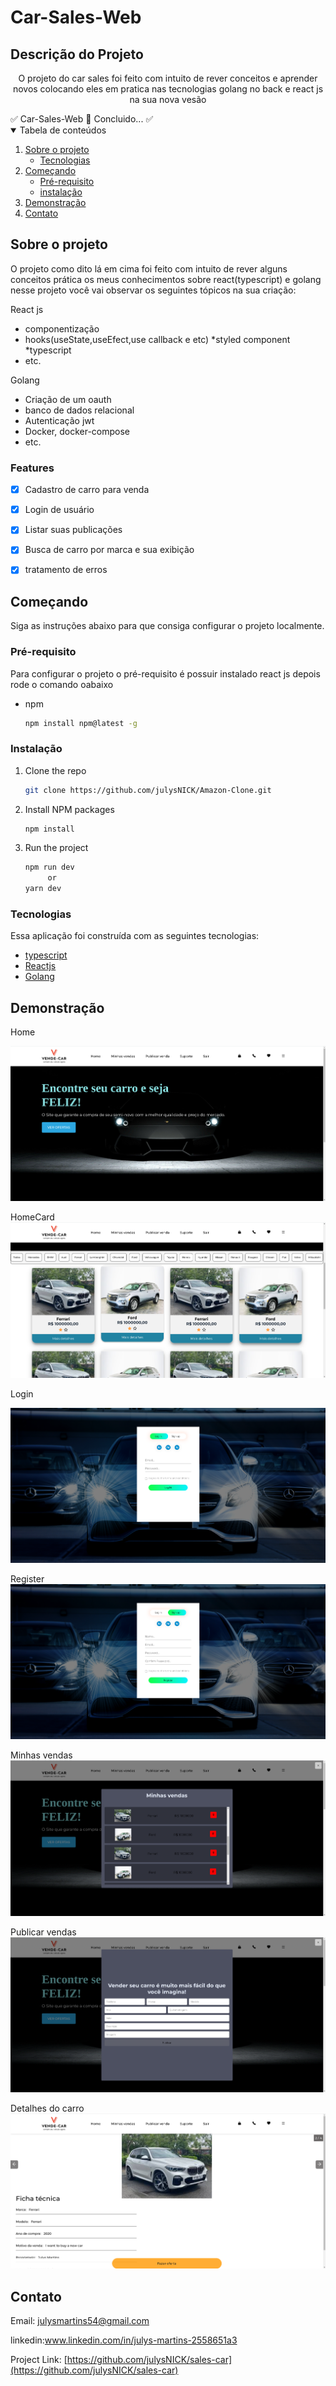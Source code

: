# Car-Sales-Web
## Descrição do Projeto

<p align="center">O projeto do car sales foi feito com intuito de rever conceitos e aprender novos colocando eles em pratica nas tecnologias golang no back e react js na sua nova vesão</p
 <h4 align="center">
	✅  Car-Sales-Web 🚀 Concluido...  ✅
 </h4>

 <!-- TABLE OF CONTENTS -->
<details open="open">
  <summary>Tabela de conteúdos</summary>
  <ol>
    <li>
      <a href="#Sobre-o-projeto">Sobre o projeto</a>
      <ul>
        <li><a href="#Tecnologias">Tecnologias</a></li>
      </ul>
    </li>
    <li>
      <a href="#Começando">Começando</a>
      <ul>
        <li><a href="#Pré-requisito">Pré-requisito</a></li>
        <li><a href="#Instalação">instalação</a></li>
      </ul>
    </li>
    <li><a href="#Demonstração">Demonstração</a></li>
    <li><a href="#Contato">Contato</a></li>
  </ol>
</details>

## Sobre o projeto

O projeto como dito lá em cima foi feito com intuito de rever alguns conceitos prática os meus conhecimentos sobre react(typescript) e golang nesse projeto você vai observar os seguintes tópicos na sua criação:

React js

* componentização
* hooks(useState,useEfect,use callback e etc)
*styled component
*typescript
* etc.

Golang

* Criação de um oauth
* banco de dados relacional
* Autenticação jwt
* Docker, docker-compose
* etc.

 ###  Features

- [x] Cadastro de carro para venda

- [x] Login de usuário

- [x] Listar suas publicações

- [x] Busca de carro por marca e sua exibição

- [x] tratamento de erros



## Começando

  Siga as instruções abaixo para que consiga configurar o projeto localmente.

### Pré-requisito

Para configurar o projeto o pré-requisito é possuir instalado react js depois rode o comando oabaixo
* npm
  ```sh
  npm install npm@latest -g
  ```

###  Instalação

1. Clone the repo
   ```sh
   git clone https://github.com/julysNICK/Amazon-Clone.git
   ```
2. Install NPM packages
   ```sh
   npm install
   ```

3. Run the project
   ```sh
   npm run dev
        or
   yarn dev
   ```



### Tecnologias

Essa aplicação foi construída com as seguintes tecnologias:
* [typescript](https://www.typescriptlang.org/)
* [Reactjs](https://pt-br.reactjs.org/)
* [Golang](https://go.dev/)

##  Demonstração

Home

![](/car-sale-site/Home.png)

HomeCard
![](/car-sale-site/homeCardList.png)

Login

![](/car-sale-site/login.png)

Register
![](/car-sale-site/register.png)

Minhas vendas
![](/car-sale-site/MySales.png)

Publicar vendas
![](/car-sale-site/publishSale.png)


Detalhes do carro
![](/car-sale-site/DetailsCar.png)




<!-- LICENSE -->

<!-- CONTACT -->
##  Contato
Email: julysmartins54@gmail.com

linkedin:www.linkedin.com/in/julys-martins-2558651a3

Project Link: [https://github.com/julysNICK/sales-car](https://github.com/julysNICK/sales-car)
